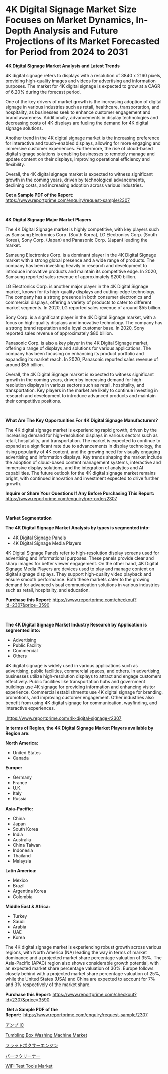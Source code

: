 <p><h1>4K Digital Signage Market Size Focuses on Market Dynamics, In-Depth Analysis and Future Projections of its Market Forecasted for Period from 2024 to 2031</h1></p><p><strong>4K Digital Signage Market Analysis and Latest Trends</strong></p>
<p><p>4K digital signage refers to displays with a resolution of 3840 x 2160 pixels, providing high-quality images and videos for advertising and information purposes. The market for 4K digital signage is expected to grow at a CAGR of 6.20% during the forecast period. </p><p>One of the key drivers of market growth is the increasing adoption of digital signage in various industries such as retail, healthcare, transportation, and hospitality, as businesses seek to enhance customer engagement and brand awareness. Additionally, advancements in display technologies and decreasing costs of 4K displays are fueling the demand for 4K digital signage solutions.</p><p>Another trend in the 4K digital signage market is the increasing preference for interactive and touch-enabled displays, allowing for more engaging and immersive customer experiences. Furthermore, the rise of cloud-based digital signage solutions is enabling businesses to remotely manage and update content on their displays, improving operational efficiency and flexibility.</p><p>Overall, the 4K digital signage market is expected to witness significant growth in the coming years, driven by technological advancements, declining costs, and increasing adoption across various industries.</p></p>
<p><strong>Get a Sample PDF of the Report:&nbsp;</strong> <a href="https://www.reportprime.com/enquiry/request-sample/2307">https://www.reportprime.com/enquiry/request-sample/2307</a></p>
<p>&nbsp;</p>
<p><strong>4K Digital Signage Major Market Players</strong></p>
<p><p>The 4K Digital Signage market is highly competitive, with key players such as Samsung Electronics Corp. (South Korea), LG Electronics Corp. (South Korea), Sony Corp. (Japan) and Panasonic Corp. (Japan) leading the market.</p><p>Samsung Electronics Corp. is a dominant player in the 4K Digital Signage market with a strong global presence and a wide range of products. The company has been investing heavily in research and development to introduce innovative products and maintain its competitive edge. In 2020, Samsung reported sales revenue of approximately $200 billion.</p><p>LG Electronics Corp. is another major player in the 4K Digital Signage market, known for its high-quality displays and cutting-edge technology. The company has a strong presence in both consumer electronics and commercial displays, offering a variety of products to cater to different market segments. In 2020, LG reported sales revenue of around $55 billion.</p><p>Sony Corp. is a significant player in the 4K Digital Signage market, with a focus on high-quality displays and innovative technology. The company has a strong brand reputation and a loyal customer base. In 2020, Sony reported sales revenue of approximately $80 billion.</p><p>Panasonic Corp. is also a key player in the 4K Digital Signage market, offering a range of displays and solutions for various applications. The company has been focusing on enhancing its product portfolio and expanding its market reach. In 2020, Panasonic reported sales revenue of around $55 billion.</p><p>Overall, the 4K Digital Signage market is expected to witness significant growth in the coming years, driven by increasing demand for high-resolution displays in various sectors such as retail, hospitality, and transportation. Key players in the market are likely to continue investing in research and development to introduce advanced products and maintain their competitive positions.</p></p>
<p>&nbsp;</p>
<p><strong>What Are The Key Opportunities For 4K Digital Signage Manufacturers?</strong></p>
<p><p>The 4K digital signage market is experiencing rapid growth, driven by the increasing demand for high-resolution displays in various sectors such as retail, hospitality, and transportation. The market is expected to continue to expand at a significant rate due to advancements in display technology, the rising popularity of 4K content, and the growing need for visually engaging advertising and information displays. Key trends shaping the market include the adoption of cloud-based content management systems, interactive and immersive display solutions, and the integration of analytics and AI capabilities. The future outlook for the 4K digital signage market remains bright, with continued innovation and investment expected to drive further growth.</p></p>
<p><strong>Inquire or Share Your Questions If Any Before Purchasing This Report:</strong> <a href="https://www.reportprime.com/enquiry/pre-order/2307">https://www.reportprime.com/enquiry/pre-order/2307</a></p>
<p>&nbsp;</p>
<p><strong>Market Segmentation</strong></p>
<p><strong>The 4K Digital Signage Market Analysis by types is segmented into:</strong></p>
<p><ul><li>4K Digital Signage Panels</li><li>4K Digital Signage Media Players</li></ul></p>
<p><p>4K Digital Signage Panels refer to high-resolution display screens used for advertising and informational purposes. These panels provide clear and sharp images for better viewer engagement. On the other hand, 4K Digital Signage Media Players are devices used to play and manage content on digital signage displays. They support high-quality video playback and ensure smooth performance. Both these markets cater to the growing demand for advanced visual communication solutions in various industries such as retail, hospitality, and education.</p></p>
<p><strong>Purchase this Report:&nbsp;</strong><a href="https://www.reportprime.com/checkout?id=2307&price=3590">https://www.reportprime.com/checkout?id=2307&price=3590</a></p>
<p>&nbsp;</p>
<p><strong>The 4K Digital Signage Market Industry Research by Application is segmented into:</strong></p>
<p><ul><li>Advertising</li><li>Public Facility</li><li>Commercial</li><li>Others</li></ul></p>
<p><p>4K digital signage is widely used in various applications such as advertising, public facilities, commercial spaces, and others. In advertising, businesses utilize high-resolution displays to attract and engage customers effectively. Public facilities like transportation hubs and government buildings use 4K signage for providing information and enhancing visitor experience. Commercial establishments use 4K digital signage for branding, promotions, and improving customer engagement. Other industries also benefit from using 4K digital signage for communication, wayfinding, and interactive experiences.</p></p>
<p><a href="https://www.reportprime.com/4k-digital-signage-r2307">&nbsp;https://www.reportprime.com/4k-digital-signage-r2307</a></p>
<p><strong>In terms of Region, the 4K Digital Signage Market Players available by Region are:</strong></p>
<p>
    <p> <strong> North America: </strong>
        <ul>
            <li>United States</li>
            <li>Canada</li>
        </ul>
        </p> 
    <p> <strong> Europe: </strong>
        <ul>
            <li>Germany</li>
            <li>France</li>
            <li>U.K.</li>
            <li>Italy</li>
            <li>Russia</li>
        </ul>
        </p> 
    <p> <strong> Asia-Pacific: </strong>
        <ul>
            <li>China</li>
            <li>Japan</li>
            <li>South Korea</li>
            <li>India</li>
            <li>Australia</li>
            <li>China Taiwan</li>
            <li>Indonesia</li>
            <li>Thailand</li>
            <li>Malaysia</li>
        </ul>
        </p> 
    <p> <strong> Latin America: </strong>
        <ul>
            <li>Mexico</li>
            <li>Brazil</li>
            <li>Argentina Korea</li>
            <li>Colombia</li>
        </ul>
        </p> 
    <p> <strong> Middle East & Africa: </strong>
        <ul>
            <li>Turkey</li>
            <li>Saudi</li>
            <li>Arabia</li>
            <li>UAE</li>
            <li>Korea</li>
        </ul>
    </p>
    </p>
<p><p>The 4K digital signage market is experiencing robust growth across various regions, with North America (NA) leading the way in terms of market dominance and a projected market share percentage valuation of 35%. The Asia-Pacific (APAC) region also shows considerable growth potential, with an expected market share percentage valuation of 30%. Europe follows closely behind with a projected market share percentage valuation of 25%, while the United States (USA) and China are expected to account for 7% and 3% respectively of the market share.</p></p>
<p><strong>Purchase this Report: </strong><a href="https://www.reportprime.com/checkout?id=2307&price=3590">https://www.reportprime.com/checkout?id=2307&price=3590</a></p>
<p>&nbsp;<strong>Get a Sample PDF of the Report:&nbsp;&nbsp;</strong><a href="https://www.reportprime.com/enquiry/request-sample/2307">https://www.reportprime.com/enquiry/request-sample/2307</a></p>
<p><strong></strong></p>
<p><p><a href="https://github.com/moulafa/Market-Research-Report-List-1/blob/main/185803676531.md">アンプ IC</a></p><p><a href="https://github.com/ruddyyedelwadw/Market-Research-Report-List-2/blob/main/tumbling-box-washing-machine-market.md">Tumbling Box Washing Machine Market</a></p><p><a href="https://github.com/SimeonBode1/Market-Research-Report-List-1/blob/main/850081872180.md">フラットボクサーエンジン</a></p><p><a href="https://medium.com/@chloekessler01/%E9%83%A8%E5%93%81%E3%82%AF%E3%83%AA%E3%83%BC%E3%83%8A%E3%83%BC%E5%B8%82%E5%A0%B4%E8%A6%8F%E6%A8%A1%E3%81%AF-%E4%B8%96%E7%95%8C%E7%94%A3%E6%A5%AD%E3%81%A7%E6%9C%80%E3%82%82%E5%8A%B9%E6%9E%9C%E7%9A%84%E3%81%AA%E3%83%9E%E3%83%BC%E3%82%B1%E3%83%86%E3%82%A3%E3%83%B3%E3%82%B0%E3%83%81%E3%83%A3%E3%83%8D%E3%83%AB%E3%82%92%E7%A4%BA%E3%81%97%E3%81%A6%E3%81%84%E3%81%BE%E3%81%99-df9f11ce0b4c">パーツクリーナー</a></p><p><a href="https://github.com/lorenzaSchmeler/Market-Research-Report-List-1/blob/main/wifi-test-tools-market.md">WiFi Test Tools Market</a></p></p>